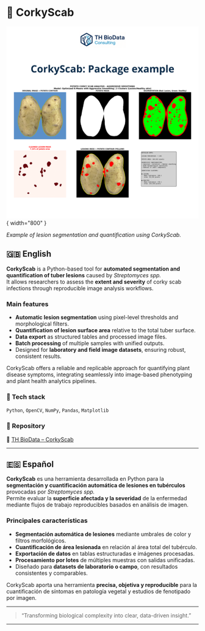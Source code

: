 # 🥔 CorkyScab

![CorkyScab example](../assets/corkyscab_figure.png){ width="800" }

*Example of lesion segmentation and quantification using CorkyScab.*

## 🇬🇧 English
**CorkyScab** is a Python-based tool for **automated segmentation and quantification of tuber lesions** caused by *Streptomyces spp.*  
It allows researchers to assess the **extent and severity** of corky scab infections through reproducible image analysis workflows.

### Main features
- **Automatic lesion segmentation** using pixel-level thresholds and morphological filters.  
- **Quantification of lesion surface area** relative to the total tuber surface.  
- **Data export** as structured tables and processed image files.  
- **Batch processing** of multiple samples with unified outputs.  
- Designed for **laboratory and field image datasets**, ensuring robust, consistent results.

CorkyScab offers a reliable and replicable approach for quantifying plant disease symptoms, integrating seamlessly into image-based phenotyping and plant health analytics pipelines.

### 🧩 Tech stack
`Python`, `OpenCV`, `NumPy`, `Pandas`, `Matplotlib`

### 📂 Repository
🔗 [TH BioData – CorkyScab](https://github.com/TH-BioData/CorkyScab)  


---

## 🇪🇸 Español
**CorkyScab** es una herramienta desarrollada en Python para la **segmentación y cuantificación automática de lesiones en tubérculos** provocadas por *Streptomyces spp.*  
Permite evaluar la **superficie afectada y la severidad** de la enfermedad mediante flujos de trabajo reproducibles basados en análisis de imagen.

### Principales características
- **Segmentación automática de lesiones** mediante umbrales de color y filtros morfológicos.  
- **Cuantificación de área lesionada** en relación al área total del tubérculo.  
- **Exportación de datos** en tablas estructuradas e imágenes procesadas.  
- **Procesamiento por lotes** de múltiples muestras con salidas unificadas.  
- Diseñado para **datasets de laboratorio o campo**, con resultados consistentes y comparables.

CorkyScab aporta una herramienta **precisa, objetiva y reproducible** para la cuantificación de síntomas en patología vegetal y estudios de fenotipado por imagen.

---

> “Transforming biological complexity into clear, data-driven insight.”

---


